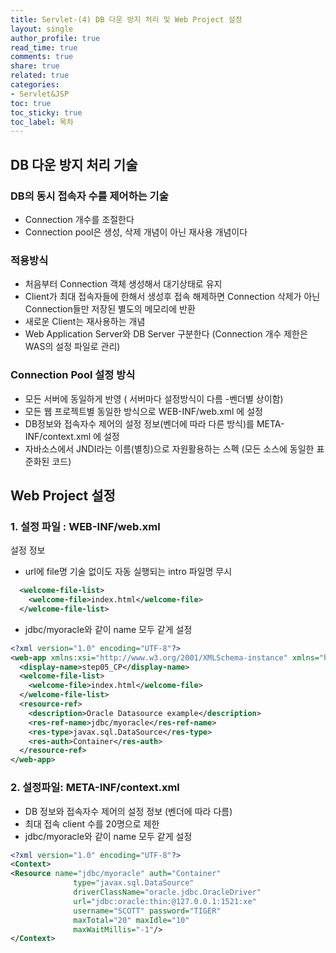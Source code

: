 ```yaml
---
title: Servlet-(4) DB 다운 방지 처리 및 Web Project 설정
layout: single
author_profile: true
read_time: true
comments: true
share: true
related: true
categories:
- Servlet&JSP
toc: true
toc_sticky: true
toc_label: 목차
---
```


## DB 다운 방지 처리 기술
### DB의 동시 접속자 수를 제어하는 기술
- Connection 개수를 조절한다
- Connection pool은 생성, 삭제 개념이 아닌 재사용 개념이다

### 적용방식
- 처음부터 Connection 객체 생성해서 대기상태로 유지
- Client가 최대 접속자들에 한해서 생성후 접속 해제하면 Connection 삭제가 아닌 Connection들만 저장된 별도의 메모리에 반환
- 새로운 Client는 재사용하는 개념
- Web Application Server와 DB Server 구분한다 (Connection 개수 제한은 WAS의 설정 파일로 관리)

### Connection Pool 설정 방식
- 모든 서버에 동일하게 반영 ( 서버마다 설정방식이 다름 -벤더별 상이함)
- 모든 웹 프로젝트별 동일한 방식으로  WEB-INF/web.xml 에 설정 
- DB정보와 접속자수 제어의 설정 정보(벤더에 따라 다른 방식)를  META-INF/context.xml 에 설정
- 자바소스에서 JNDI라는 이름(별칭)으로 자원활용하는 스펙 (모든 소스에 동일한 표준화된 코드) 
## Web Project 설정
### 1. 설정 파일 : WEB-INF/web.xml
설정 정보
- url에 file명 기술 없이도 자동 실행되는 intro 파일명 무시
```xml
  <welcome-file-list>
    <welcome-file>index.html</welcome-file>
  </welcome-file-list>
```
- jdbc/myoracle와 같이 name 모두 같게 설정

```xml
<?xml version="1.0" encoding="UTF-8"?>
<web-app xmlns:xsi="http://www.w3.org/2001/XMLSchema-instance" xmlns="http://xmlns.jcp.org/xml/ns/javaee" xsi:schemaLocation="http://xmlns.jcp.org/xml/ns/javaee http://xmlns.jcp.org/xml/ns/javaee/web-app_3_1.xsd" id="WebApp_ID" version="3.1">
  <display-name>step05_CP</display-name>
  <welcome-file-list>
    <welcome-file>index.html</welcome-file>
  </welcome-file-list>
  <resource-ref>
    <description>Oracle Datasource example</description>
    <res-ref-name>jdbc/myoracle</res-ref-name>
    <res-type>javax.sql.DataSource</res-type>
    <res-auth>Container</res-auth>
  </resource-ref>
</web-app>
```
### 2. 설정파일: META-INF/context.xml

- DB 정보와 접속자수 제어의 설정 정보 (벤더에 따라 다름)
- 최대 접속 client 수를 20명으로 제한
- jdbc/myoracle와 같이 name 모두 같게 설정

```xml
<?xml version="1.0" encoding="UTF-8"?>
<Context>
<Resource name="jdbc/myoracle" auth="Container"
              type="javax.sql.DataSource"
              driverClassName="oracle.jdbc.OracleDriver"
              url="jdbc:oracle:thin:@127.0.0.1:1521:xe"
              username="SCOTT" password="TIGER"
              maxTotal="20" maxIdle="10"
              maxWaitMillis="-1"/>
</Context>
```
